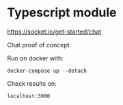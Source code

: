 # Typescript module
https://socket.io/get-started/chat

Chat proof of concept

Run on docker with:

`docker-compose up --detach`

Check results on:

`localhost:3000`
